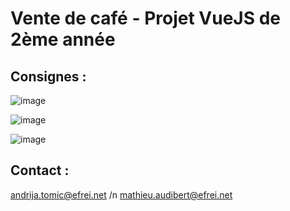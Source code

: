 # Vente de café - Projet VueJS de 2ème année
## Consignes : 

![image](https://github.com/MathieuAudibert/VueJS_Tomic-Audibert/assets/105722701/2f9ed062-23b4-459e-a536-216ef736018a)

![image](https://github.com/MathieuAudibert/VueJS_Tomic-Audibert/assets/105722701/c743d565-9e0e-4963-b404-9c110236d291)

![image](https://github.com/MathieuAudibert/VueJS_Tomic-Audibert/assets/105722701/bd8f2e97-c4f5-4584-b394-138991dfa0ee)

## Contact :
andrija.tomic@efrei.net /n
mathieu.audibert@efrei.net

